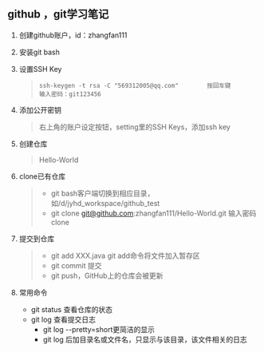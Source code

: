 ## github ，git学习笔记

1. 创建github账户，id：zhangfan111

2. 安装git bash

3. 设置SSH Key

   > ```shell
   > ssh-keygen -t rsa -C "569312005@qq.com"		按回车键
   > 输入密码：git123456
   > 
   > ```

4. 添加公开密钥

   > 右上角的账户设定按钮，setting里的SSH Keys，添加ssh key

5. 创建仓库

   > Hello-World

6. clone已有仓库

   > - git bash客户端切换到相应目录，如/d/jyhd_workspace/github_test
   > - git clone git@github.com:zhangfan111/Hello-World.git 输入密码clone

7. 提交到仓库

   > - git add XXX.java	git add命令将文件加入暂存区
   > -  git commit 提交
   > - git push，GitHub上的仓库会被更新

8. 常用命令

   - git status 查看仓库的状态
   - git log 查看提交日志 
     - git log --pretty=short更简洁的显示
     - git log 后加目录名或文件名，只显示与该目录，该文件相关的日志